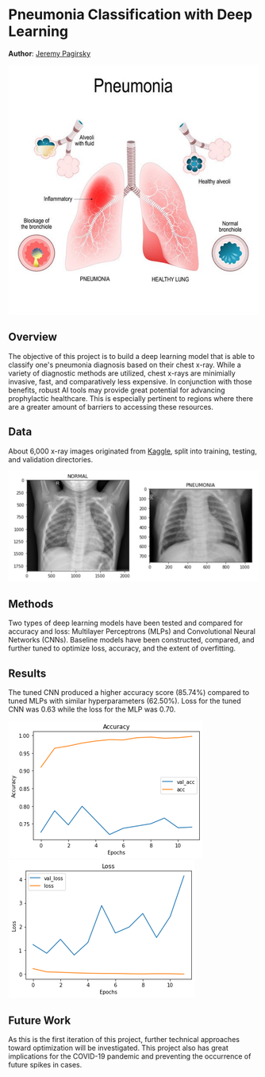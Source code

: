 # Pneumonia Classification with Deep Learning
**Author**: [Jeremy Pagirsky](github.com/jeremypagirsky)

![pneumonia](./images/pneumonia_diagram.png/)

## Overview
The objective of this project is to build a deep learning model that is able to classify one's pneumonia diagnosis based on their chest x-ray. While a variety of diagnostic methods are utilized, chest x-rays are minimially invasive, fast, and comparatively less expensive. In conjunction with those benefits, robust AI tools may provide great potential for advancing prophylactic healthcare. This is especially pertinent to regions where there are a greater amount of barriers to accessing these resources.

## Data
About 6,000 x-ray images originated from [Kaggle](https://www.kaggle.com/paultimothymooney/chest-xray-pneumonia), split into training, testing, and validation directories.

![xray_sample](./images/xray_sample.png/)

## Methods
Two types of deep learning models have been tested and compared for accuracy and loss: Multilayer Perceptrons (MLPs) and Convolutional Neural Networks (CNNs). Baseline models have been constructed, compared, and further tuned to optimize loss, accuracy, and the extent of overfitting.

## Results
The tuned CNN produced a higher accuracy score (85.74%) compared to tuned MLPs with similar hyperparameters (62.50%). Loss for the tuned CNN was 0.63 while the loss for the MLP was 0.70.

![accuracy](./images/accuracy.png/)
![loss](./images/loss.png)

## Future Work
As this is the first iteration of this project, further technical approaches toward optimization will be investigated. This project also has great implications for the COVID-19 pandemic and preventing the occurrence of future spikes in cases.